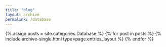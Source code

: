 ```yaml
---
title: "blog"
layout: archive
permalink: /database
---
```



{% assign posts = site.categories.Database %}
{% for post in posts %} {% include archive-single.html type=page.entries_layout %} {% endfor %}
